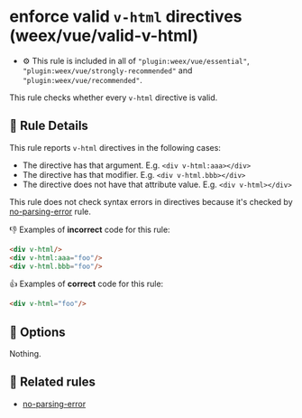 # enforce valid `v-html` directives (weex/vue/valid-v-html)

- :gear: This rule is included in all of `"plugin:weex/vue/essential"`, `"plugin:weex/vue/strongly-recommended"` and `"plugin:weex/vue/recommended"`.

This rule checks whether every `v-html` directive is valid.

## :book: Rule Details

This rule reports `v-html` directives in the following cases:

- The directive has that argument. E.g. `<div v-html:aaa></div>`
- The directive has that modifier. E.g. `<div v-html.bbb></div>`
- The directive does not have that attribute value. E.g. `<div v-html></div>`

This rule does not check syntax errors in directives because it's checked by [no-parsing-error] rule.

:-1: Examples of **incorrect** code for this rule:

```html
<div v-html/>
<div v-html:aaa="foo"/>
<div v-html.bbb="foo"/>
```

:+1: Examples of **correct** code for this rule:

```html
<div v-html="foo"/>
```

## :wrench: Options

Nothing.

## :couple: Related rules

- [no-parsing-error]


[no-parsing-error]: no-parsing-error.md
